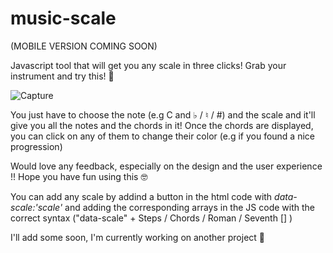 # music-scale
 (MOBILE VERSION COMING SOON)

 Javascript tool that will get you any scale in three clicks! 
 Grab your instrument and try this! 🎸
 
 ![Capture](https://user-images.githubusercontent.com/66826811/151677845-45e56324-400b-4909-a998-9a7b13ef870f.PNG)

You just have to choose the note (e.g C and ♭ / ♮ / #) and the scale and it'll give you all the notes and the chords in it!
Once the chords are displayed, you can click on any of them to change their color (e.g if you found a nice progression)

 Would love any feedback, especially on the design and the user experience !!
 Hope you have fun using this 🤓


You can add any scale by addind a button in the html code with _data-scale:'scale'_  and adding the corresponding arrays in the JS code with the correct syntax ("data-scale" + Steps / Chords / Roman / Seventh [] )

I'll add some soon, I'm currently working on another project 🧛
